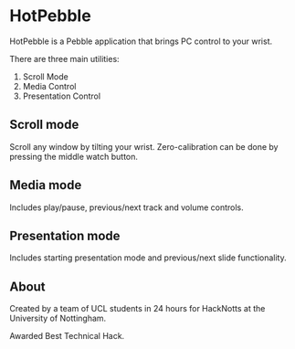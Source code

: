 # HotPebble

HotPebble is a Pebble application that brings PC control to your wrist.

There are three main utilities:  
1. Scroll Mode  
2. Media Control  
3. Presentation Control  

## Scroll mode
Scroll any window by tilting your wrist. Zero-calibration can be done by pressing the middle watch button.

## Media mode
Includes play/pause, previous/next track and volume controls.

## Presentation mode
Includes starting presentation mode and previous/next slide functionality.

## About
Created by a team of UCL students in 24 hours for HackNotts at the University of Nottingham.

Awarded Best Technical Hack.

